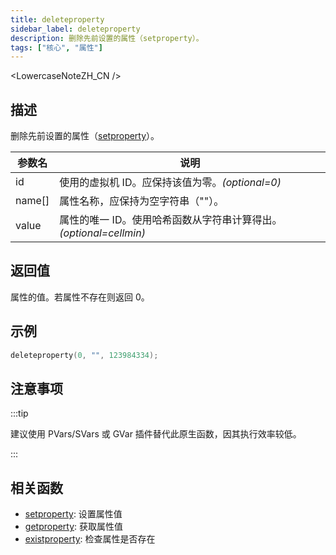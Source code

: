```yaml
---
title: deleteproperty
sidebar_label: deleteproperty
description: 删除先前设置的属性（setproperty）。
tags: ["核心", "属性"]
---
```


<LowercaseNoteZH_CN />

## 描述

删除先前设置的属性（[setproperty](setproperty)）。

| 参数名 | 说明                                                              |
| ------ | ----------------------------------------------------------------- |
| id     | 使用的虚拟机 ID。应保持该值为零。_(optional=0)_                   |
| name[] | 属性名称，应保持为空字符串（""）。                                |
| value  | 属性的唯一 ID。使用哈希函数从字符串计算得出。_(optional=cellmin)_ |

## 返回值

属性的值。若属性不存在则返回 0。

## 示例

```c
deleteproperty(0, "", 123984334);
```

## 注意事项

:::tip

建议使用 PVars/SVars 或 GVar 插件替代此原生函数，因其执行效率较低。

:::

## 相关函数

- [setproperty](setproperty): 设置属性值
- [getproperty](getproperty): 获取属性值
- [existproperty](existproperty): 检查属性是否存在
